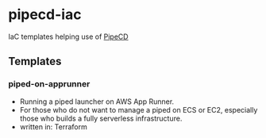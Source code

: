 # pipecd-iac
IaC templates helping use of [PipeCD](https://github.com/pipe-cd/pipecd)

## Templates

### piped-on-apprunner
- Running a piped launcher on AWS App Runner.
- For those who do not want to manage a piped on ECS or EC2, especially those who builds a fully serverless infrastructure.
- written in: Terraform
